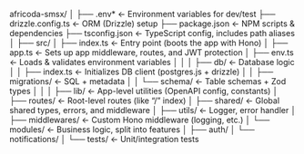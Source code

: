 africoda-smsx/
│
├── .env\* ← Environment variables for dev/test
├── drizzle.config.ts ← ORM (Drizzle) setup
├── package.json ← NPM scripts & dependencies
├── tsconfig.json ← TypeScript config, includes path aliases
│
├── src/
│ ├── index.ts ← Entry point (boots the app with Hono)
│ ├── app.ts ← Sets up app middleware, routes, and JWT protection
│ ├── env.ts ← Loads & validates environment variables
│ │
│ ├── db/ ← Database logic
│ │ ├── index.ts ← Initializes DB client (postgres.js + drizzle)
│ │ ├── migrations/ ← SQL + metadata
│ │ └── schema/ ← Table schemas + Zod types
│ │
│ ├── lib/ ← App-level utilities (OpenAPI config, constants)
│ ├── routes/ ← Root-level routes (like “/” index)
│ ├── shared/ ← Global shared types, errors, and middleware
│ ├── utils/ ← Logger, error handler
│ ├── middlewares/ ← Custom Hono middleware (logging, etc.)
│ └── modules/ ← Business logic, split into features
│ ├── auth/
│ └── notifications/
│
└── tests/ ← Unit/integration tests
